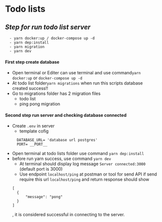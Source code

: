 # Todo lists

## _Step for run todo list server_

```
  - yarn docker:up / docker-compose up -d
  - yarn dep:install
  - yarn migration
  - yarn dev
```

#### First step create database

- Open terminal or Editer can use terminal and use command`yarn docker:up` or `docker-compose up -d`
- At todo list folder`yarn migrations` when run this scripts database created success!!
- Go to migrations folder has 2 migration files
  - todo list
  - ping pong migration

#### Second step run server and checking database connected

- Create `.env` in server
  - template cofig
  ```
    DATABASE_URL= 'database url postgres'
    PORT= __PORT__
  ```
- Open terminal at todo lists folder use command `yarn dep:install`
- before run yarn success, use command `yarn dev`
  - At terminal should display log message `Server connected:3000` (default port is 3000)
  - Use endpoint `localhost/ping` at postman or tool for send API if send require this url `localhost/ping` and return response should show
  ```
  [
    {
        "message": "pong"
    }
  ]
  ```
  , it is considered successful in connecting to the server.
